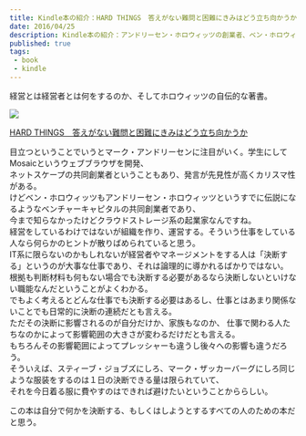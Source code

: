 ```yaml
---
title: Kindle本の紹介：HARD THINGS　答えがない難問と困難にきみはどう立ち向かうか
date: 2016/04/25
description: Kindle本の紹介：アンドリーセン・ホロウィッツの創業者、ベン・ホロウィッツの著書 HARD THINGS　答えがない難問と困難にきみはどう立ち向かうか
published: true
tags: 
 - book
 - kindle
---
```


経営とは経営者とは何をするのか、そしてホロウィッツの自伝的な著書。

<div class="amazon-wrapper">
<p class="amazon-image">
<a  href="http://www.amazon.co.jp/gp/product/B00W535LOU/ref=as_li_ss_il?ie=UTF8&camp=247&creative=7399&creativeASIN=B00W535LOU&linkCode=as2&tag=uuuu-22"><img border="0" src="http://ws-fe.amazon-adsystem.com/widgets/q?_encoding=UTF8&ASIN=B00W535LOU&Format=_SL250_&ID=AsinImage&MarketPlace=JP&ServiceVersion=20070822&WS=1&tag=uuuu-22" ></a><img src="http://ir-jp.amazon-adsystem.com/e/ir?t=uuuu-22&l=as2&o=9&a=B00W535LOU" width="1" height="1" border="0" alt="" style="border:none !important; margin:0px !important;" />
</p>

<p class="amazon-text">
<a  href="http://www.amazon.co.jp/gp/product/B00W535LOU/ref=as_li_ss_tl?ie=UTF8&camp=247&creative=7399&creativeASIN=B00W535LOU&linkCode=as2&tag=uuuu-22">HARD THINGS　答えがない難問と困難にきみはどう立ち向かうか</a><img src="http://ir-jp.amazon-adsystem.com/e/ir?t=uuuu-22&l=as2&o=9&a=B00W535LOU" width="1" height="1" border="0" alt="" style="border:none !important; margin:0px !important;" /></p>
</div>

目立つということでいうとマーク・アンドリーセンに注目がいく。学生にしてMosaicというウェブブラウザを開発、  
ネットスケープの共同創業者ということもあり、発言が先見性が高くカリスマ性がある。  
けどベン・ホロウィッツもアンドリーセン・ホロウィッツというすでに伝説になるようなベンチャーキャピタルの共同創業者であり、  
今まで知らなかったけどクラウドストレージ系の起業家なんですね。  
経営をしているわけではないが組織を作り、運営する。そういう仕事をしている人なら何らかのヒントが散りばめられていると思う。  
IT系に限らないのかもしれないが経営者やマネージメントをする人は「決断する」というのが大事な仕事であり、それは論理的に導かれるばかりではない。  
根拠も判断材料も何もない場合でも決断する必要があるなら決断しないといけない職能なんだということがよくわかる。  
でもよく考えるとどんな仕事でも決断する必要はあるし、仕事とはあまり関係ないことでも日常的に決断の連続だとも言える。  
ただその決断に影響されるのが自分だけか、家族もなのか、
仕事で関わる人たちなのかによって影響範囲の大きさが変わるだけだとも言える。  
もちろんその影響範囲によってプレッシャーも違うし後々への影響も違うだろう。  
そういえば、スティーブ・ジョブズにしろ、マーク・ザッカーバーグにしろ同じような服装をするのは１日の決断できる量は限られていて、  
それを今日着る服に費やすのはできれば避けたいということかららしい。  

この本は自分で何かを決断する、もしくはしようとするすべての人のための本だと思う。
